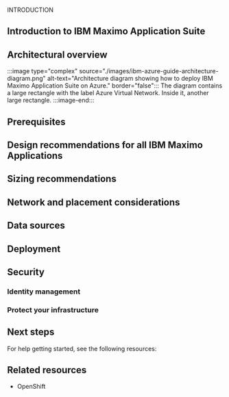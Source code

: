 INTRODUCTION

## Introduction to IBM Maximo Application Suite

## Architectural overview

:::image type="complex" source="./images/ibm-azure-guide-architecture-diagram.png" alt-text="Architecture diagram showing how to deploy IBM Maximo Application Suite on Azure." border="false":::
   The diagram contains a large rectangle with the label Azure Virtual Network. Inside it, another large rectangle. 
:::image-end:::


## Prerequisites

## Design recommendations for all IBM Maximo Applications

## Sizing recommendations

## Network and placement considerations

## Data sources

## Deployment

## Security

### Identity management


### Protect your infrastructure

## Next steps

For help getting started, see the following resources:

## Related resources

- OpenShift